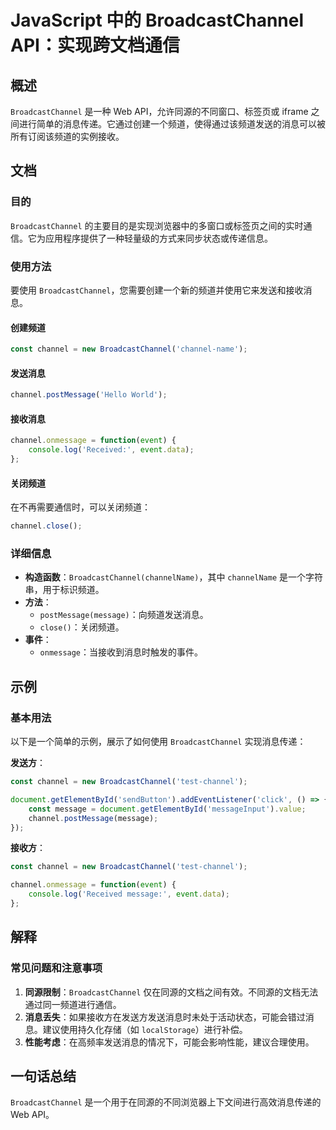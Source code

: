 <!--
Meta Description: # JavaScript 中的 BroadcastChannel API：实现跨文档通信 ## 概述 `BroadcastChannel` 是一种 Web API，允许同源的不同窗口、标签页或 iframe 之间进行简单的消息传递。它通过创建一个频道，使得通过该频道发送的消息可以被所有订阅该频道的实...
Meta Keywords: broadcastchannel, channel, javascript, const, event
-->

# JavaScript 中的 BroadcastChannel API：实现跨文档通信

## 概述
`BroadcastChannel` 是一种 Web API，允许同源的不同窗口、标签页或 iframe 之间进行简单的消息传递。它通过创建一个频道，使得通过该频道发送的消息可以被所有订阅该频道的实例接收。

## 文档
### 目的
`BroadcastChannel` 的主要目的是实现浏览器中的多窗口或标签页之间的实时通信。它为应用程序提供了一种轻量级的方式来同步状态或传递信息。

### 使用方法
要使用 `BroadcastChannel`，您需要创建一个新的频道并使用它来发送和接收消息。

#### 创建频道
```javascript
const channel = new BroadcastChannel('channel-name');
```

#### 发送消息
```javascript
channel.postMessage('Hello World');
```

#### 接收消息
```javascript
channel.onmessage = function(event) {
    console.log('Received:', event.data);
};
```

#### 关闭频道
在不再需要通信时，可以关闭频道：
```javascript
channel.close();
```

### 详细信息
- **构造函数**：`BroadcastChannel(channelName)`，其中 `channelName` 是一个字符串，用于标识频道。
- **方法**：
  - `postMessage(message)`：向频道发送消息。
  - `close()`：关闭频道。
- **事件**：
  - `onmessage`：当接收到消息时触发的事件。

## 示例
### 基本用法
以下是一个简单的示例，展示了如何使用 `BroadcastChannel` 实现消息传递：

**发送方**：
```javascript
const channel = new BroadcastChannel('test-channel');

document.getElementById('sendButton').addEventListener('click', () => {
    const message = document.getElementById('messageInput').value;
    channel.postMessage(message);
});
```

**接收方**：
```javascript
const channel = new BroadcastChannel('test-channel');

channel.onmessage = function(event) {
    console.log('Received message:', event.data);
};
```

## 解释
### 常见问题和注意事项
1. **同源限制**：`BroadcastChannel` 仅在同源的文档之间有效。不同源的文档无法通过同一频道进行通信。
2. **消息丢失**：如果接收方在发送方发送消息时未处于活动状态，可能会错过消息。建议使用持久化存储（如 `localStorage`）进行补偿。
3. **性能考虑**：在高频率发送消息的情况下，可能会影响性能，建议合理使用。

## 一句话总结
`BroadcastChannel` 是一个用于在同源的不同浏览器上下文间进行高效消息传递的 Web API。